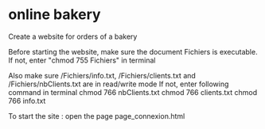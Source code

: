 # online bakery
Create a website for orders of a bakery

Before starting the website, make sure the document Fichiers is executable. 
If not, enter "chmod 755 Fichiers" in terminal

Also make sure /Fichiers/info.txt, /Fichiers/clients.txt and /Fichiers/nbClients.txt are in read/write mode
If not, enter following command in terminal
  chmod 766 nbClients.txt
  chmod 766 clients.txt
  chmod 766 info.txt

To start the site : open the page page_connexion.html
